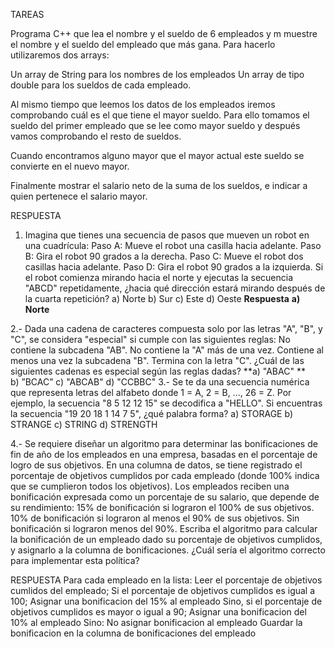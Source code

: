 TAREAS 

Programa C++ que lea el nombre y el sueldo de 6 empleados y m
muestre el nombre y el sueldo del empleado que más gana. 
Para hacerlo utilizaremos dos arrays: 

Un array de String para los nombres de los empleados 
Un array de tipo double para los sueldos de cada empleado. 

Al mismo tiempo que leemos los datos de los empleados iremos comprobando cuál es el que tiene el mayor sueldo. Para ello tomamos el sueldo del primer empleado que se lee como mayor sueldo y después vamos comprobando el resto de sueldos.

Cuando encontramos alguno mayor que el mayor actual este sueldo se convierte en el nuevo mayor.

Finalmente mostrar el salario neto de la suma de los sueldos, e indicar a quien pertenece el salario mayor. 

RESPUESTA 
 
1. Imagina que tienes una secuencia de pasos que mueven un robot en una cuadrícula:
Paso A: Mueve el robot una casilla hacia adelante.
Paso B: Gira el robot 90 grados a la derecha.
Paso C: Mueve el robot dos casillas hacia adelante.
Paso D: Gira el robot 90 grados a la izquierda.
Si el robot comienza mirando hacia el norte y ejecutas la secuencia "ABCD" repetidamente, ¿hacia qué dirección estará mirando después de la cuarta repetición?
a) Norte
b) Sur
c) Este
d) Oeste
**Respuesta**
**a) Norte**


2.- Dada una cadena de caracteres compuesta solo por las letras "A", "B", y "C", se considera "especial" si cumple con las siguientes reglas:
No contiene la subcadena "AB".
No contiene la "A" más de una vez.
Contiene al menos una vez la subcadena "B".
Termina con la letra "C".
¿Cuál de las siguientes cadenas es especial según las reglas dadas?
**a) "ABAC" **  
b) ”BCAC”
c) "ABCAB"
d) "CCBBC"
3.- Se te da una secuencia numérica que representa letras del alfabeto donde 1 = A, 2 = B, ..., 26 = Z. Por ejemplo, la secuencia "8 5 12 12 15" se decodifica a "HELLO". Si encuentras la secuencia "19 20 18 1 14 7 5", ¿qué palabra forma?
a) STORAGE
b) STRANGE
c) STRING
d) STRENGTH

4.- Se requiere diseñar un algoritmo para determinar las bonificaciones de fin de año de los empleados en una empresa, basadas en el porcentaje de logro de sus objetivos. En una columna de datos, se tiene registrado el porcentaje de objetivos cumplidos por cada empleado (donde 100% indica que se cumplieron todos los objetivos). Los empleados reciben una bonificación expresada como un porcentaje de su salario, que depende de su rendimiento:
15% de bonificación si lograron el 100% de sus objetivos.
10% de bonificación si lograron al menos el 90% de sus objetivos.
Sin bonificación si lograron menos del 90%.
Escriba el algoritmo para calcular la bonificación de un empleado dado su porcentaje de objetivos cumplidos, y asignarlo a la columna de bonificaciones.
¿Cuál sería el algoritmo correcto para implementar esta política?

RESPUESTA
Para cada empleado en la lista:
Leer el porcentaje de objetivos cumlidos del empleado;
Si el porcentaje de objetivos cumplidos es igual a 100;
Asignar una bonificacion del 15% al empleado
	Sino, si el porcentaje de objetivos cumplidos es mayor o igual a 90;
		Asignar una bonificacion del 10% al empleado
	Sino:
		No asignar bonificacion al empleado
	Guardar la bonificacion en la columna de bonificaciones del empleado 
